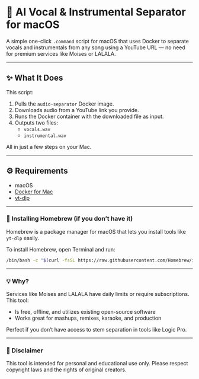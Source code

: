 # 🎵 AI Vocal & Instrumental Separator for macOS

A simple one-click `.command` script for macOS that uses Docker to separate vocals and instrumentals from any song using a YouTube URL — no need for premium services like Moises or LALALA.

---

## ✨ What It Does

This script:

1. Pulls the `audio-separator` Docker image.
2. Downloads audio from a YouTube link you provide.
3. Runs the Docker container with the downloaded file as input.
4. Outputs two files:
   - `vocals.wav`
   - `instrumental.wav`

All in just a few steps on your Mac.

---

## ⚙️ Requirements

- macOS
- [Docker for Mac](https://www.docker.com/products/docker-desktop)
- [yt-dlp](https://github.com/yt-dlp/yt-dlp)

---

### 🧰 Installing Homebrew (if you don’t have it)

Homebrew is a package manager for macOS that lets you install tools like `yt-dlp` easily.

To install Homebrew, open Terminal and run:

```bash
/bin/bash -c "$(curl -fsSL https://raw.githubusercontent.com/Homebrew/install/HEAD/install.sh)"
```
---

### 💡 Why?

Services like Moises and LALALA have daily limits or require subscriptions. This tool:
- Is free, offline, and utilizes existing open-source software
- Works great for mashups, remixes, karaoke, and production
  
Perfect if you don’t have access to stem separation in tools like Logic Pro.

---

### 🚧 Disclaimer

This tool is intended for personal and educational use only. Please respect copyright laws and the rights of original creators.
